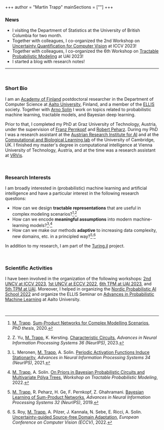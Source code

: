 +++
author = "Martin Trapp"
mainSections = [""]
+++

### News
- I visiting the Department of Statistics at the University of British Columbia for two month.
- Together with colleagues, I co-organized the 2nd Workshop on [Uncertainty Quantification for Computer Vision](https://uncv2023.github.io/) at ICCV 2023!
- Together with colleagues, I co-organized the 6th Workshop on [Tractable Probabilistic Modeling](https://tractable-probabilistic-modeling.github.io/tpm2023/) at UAI 2023!
- I started a blog with research notes!

---

<br/>

### Short Bio
I am an [Academy of Finland](https://www.aka.fi/en/) postdoctoral researcher in the Department of Computer Science at [Aalto University](https://www.aalto.fi/en), Finland, and a member of the [ELLIS](https://ellis.eu/) society.
Together with [Arno Solin](https://users.aalto.fi/~asolin/) I work on topics related to probabilistic machine learning, tractable models, and Bayesian deep learning.

Prior to that, I completed my PhD at Graz University of Technology, Austria, under the supervision of [Franz Pernkopf](https://www.spsc.tugraz.at/people/franz-pernkopf.html) and [Robert Peharz](https://robert-peharz.github.io/). During my PhD I was a research assistant at the [Austrian Research Institute for AI](https://www.ofai.at/) and at the [Computational and Biological Learning lab](https://www.cbl-cambridge.org/) of the University of Cambridge, UK. I finished my master's degree in computational intelligence at Vienna University of Technology, Austria, and at the time was a research assistant at [VRVis](https://www.vrvis.at/).

<br/>

### Research Interests
I am broadly interested in (probabilistic) machine learning and artificial intelligence and have a particular interest in the following research questions:
- How can we design **tractable representations** that are useful in complex modeling scenarios?[^1]<sup>,</sup>[^2]
- How can we encode **meaningful assumptions** into modern machine-learning models?[^3]<sup>,</sup>[^4]
- How can we make our methods **adaptive** to increasing data complexity, new domains, etc. in a principled way?[^5]<sup>,</sup>[^6]

In addition to my research, I am part of the [Turing.jl](https://turing.ml/dev/) project.

<br/>

### Scientific Activities
I have been involved in the organization of the following workshops: [2nd UNCV at ICCV 2023](https://uncv2023.github.io/), [1st UNCV at ECCV 2022](https://uncv2022.github.io/), [6th TPM at UAI 2023](https://tractable-probabilistic-modeling.github.io/tpm2023/), and [5th TPM at UAI](https://tractable-probabilistic-modeling.github.io/tpm2022/).
Moreover, I helped in organizing the [Nordic Probabilistic AI School 2022](https://probabilistic.ai/) and organize the ELLIS Seminar on [Advances in Probabilistic Machine Learning](https://aaltoml.github.io/apml/) at Aalto University.

<br/>

[^1]: <u>M. Trapp</u>. [Sum-Product Networks for Complex Modelling Scenarios](https://diglib.tugraz.at/download.php?id=61541b71cfbb0&location=browse), <i>PhD thesis</i>, 2020.
[^2]: Z. Yu, <u>M. Trapp</u>, K. Kersting. [Characteristic Circuits](https://nips.cc/virtual/2023/poster/72798), <i>Advances in Neural Information Processing Systems 36 (NeurIPS)</i>, 2023.
[^3]: L. Meronen, <u>M. Trapp</u>, A. Solin. [Periodic Activation Functions Induce Stationarity](https://arxiv.org/abs/2110.13572), <i>Advances in Neural Information Processing Systems 34 (NeurIPS)</i>, 2021.
[^4]: <u>M. Trapp</u>, A. Solin. [On Priors in Bayesian Probabilistic Circuits and Multivariate Pólya Trees](https://openreview.net/pdf?id=9IiOHCP6VE6), <i> Workshop on Tractable Probabilistic Modeling</i>, 2022.
[^5]: <u>M. Trapp</u>, R. Peharz, H. Ge, F. Pernkopf, Z. Ghahramani. [Bayesian Learning of Sum-Product Networks](https://arxiv.org/abs/1905.10884), <i>Advances in Neural Information Processing Systems 32 (NeurIPS)</i>, 2019.
[^6]: S. Roy, <u>M. Trapp</u>, A. Pilzer, J. Kannala, N. Sebe, E. Ricci, A. Solin. [Uncertainty-guided Source-free Domain Adaptation](https://arxiv.org/abs/2208.07591), <i>European Conference on Computer Vision (ECCV)</i>, 2022.
